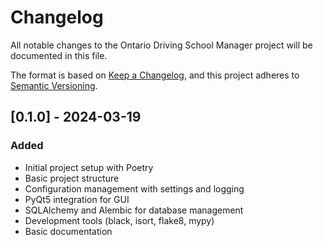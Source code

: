 # Changelog

All notable changes to the Ontario Driving School Manager project will be documented in this file.

The format is based on [Keep a Changelog](https://keepachangelog.com/en/1.0.0/),
and this project adheres to [Semantic Versioning](https://semver.org/spec/v2.0.0.html).

## [0.1.0] - 2024-03-19

### Added
- Initial project setup with Poetry
- Basic project structure
- Configuration management with settings and logging
- PyQt5 integration for GUI
- SQLAlchemy and Alembic for database management
- Development tools (black, isort, flake8, mypy)
- Basic documentation 